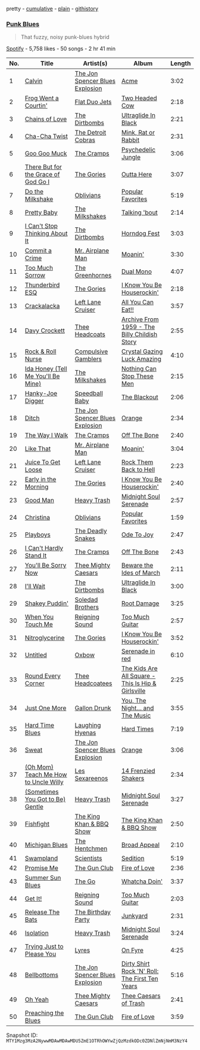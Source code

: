 pretty - [cumulative](/playlists/cumulative/37i9dQZF1DWYV2xtYQARbp.md) - [plain](/playlists/plain/37i9dQZF1DWYV2xtYQARbp) - [githistory](https://github.githistory.xyz/mackorone/spotify-playlist-archive/blob/main/playlists/plain/37i9dQZF1DWYV2xtYQARbp)

### [Punk Blues](https://open.spotify.com/playlist/37i9dQZF1DWYV2xtYQARbp)

> That fuzzy, noisy punk\-blues hybrid

[Spotify](https://open.spotify.com/user/spotify) - 5,758 likes - 50 songs - 2 hr 41 min

| No. | Title | Artist(s) | Album | Length |
|---|---|---|---|---|
| 1 | [Calvin](https://open.spotify.com/track/5ytqlD1Nwaf1dxvPDUKQeA) | [The Jon Spencer Blues Explosion](https://open.spotify.com/artist/2NOhotupwYbKRNJF7LMDPG) | [Acme](https://open.spotify.com/album/48ntDGYHTJIyCtCB6znUQq) | 3:02 |
| 2 | [Frog Went a Courtin'](https://open.spotify.com/track/5mTijfc5CMHsXVwHWkVuTl) | [Flat Duo Jets](https://open.spotify.com/artist/2IkKf7MxjvDA8HWGy5xOyC) | [Two Headed Cow](https://open.spotify.com/album/6Rb1b126QqVXTwmxCwbBmY) | 2:18 |
| 3 | [Chains of Love](https://open.spotify.com/track/10CzIyOWd75NDoVfJ1myca) | [The Dirtbombs](https://open.spotify.com/artist/4wPKtZH8mW0PdLeWPneweb) | [Ultraglide In Black](https://open.spotify.com/album/5dUbfMC2mz6nB9mIZlTV4z) | 2:21 |
| 4 | [Cha\-Cha Twist](https://open.spotify.com/track/5Bs1pw78Y84wmLdukRjIX4) | [The Detroit Cobras](https://open.spotify.com/artist/4tWFXbJnjC9lM3UzmOpUiR) | [Mink, Rat or Rabbit](https://open.spotify.com/album/6Nilu1ZmULGn7gXkufCDc7) | 2:31 |
| 5 | [Goo Goo Muck](https://open.spotify.com/track/3EEd6ldsPat620GVYMEhOP) | [The Cramps](https://open.spotify.com/artist/4lYtGx5NZQJHsMyhHc5iz3) | [Psychedelic Jungle](https://open.spotify.com/album/111E8uRgwGQo9YJJBvpALn) | 3:06 |
| 6 | [There But for the Grace of God Go I](https://open.spotify.com/track/0pDMnocBxXOPjBiTfYr8bl) | [The Gories](https://open.spotify.com/artist/5tcr1ujTO3Q0WH2wkY7RWh) | [Outta Here](https://open.spotify.com/album/0lmtSiRNAX5QXkQm4IuWHb) | 3:07 |
| 7 | [Do the Milkshake](https://open.spotify.com/track/0NlwS6WOV4gfDRXTFBGNlR) | [Oblivians](https://open.spotify.com/artist/14UQmxJzeKtmgYzJ1sEJdi) | [Popular Favorites](https://open.spotify.com/album/6LXTRRrqJZYyuV0kIuaG7M) | 5:19 |
| 8 | [Pretty Baby](https://open.spotify.com/track/15IZhtzC8mKdKGXoa9VF7V) | [The Milkshakes](https://open.spotify.com/artist/02jy0SdsT0bP4Hn0QkQTeG) | [Talking 'bout](https://open.spotify.com/album/3XehbkA49rI1F8wb6CirBe) | 2:14 |
| 9 | [I Can't Stop Thinking About It](https://open.spotify.com/track/6sy3IAvhOXtXrARDBEcIPJ) | [The Dirtbombs](https://open.spotify.com/artist/4wPKtZH8mW0PdLeWPneweb) | [Horndog Fest](https://open.spotify.com/album/6uPjk9Anj9wEdCwHMpwJTK) | 3:03 |
| 10 | [Commit a Crime](https://open.spotify.com/track/7rTQ5D2ti1Nv1J4OB3E0sk) | [Mr\. Airplane Man](https://open.spotify.com/artist/6rDUd9tXAjOceaW2oc9ISP) | [Moanin'](https://open.spotify.com/album/3aIMscgCOctNaxzkCLHt2t) | 3:30 |
| 11 | [Too Much Sorrow](https://open.spotify.com/track/1PlgZAWgT8D9pgFDHYZRzI) | [The Greenhornes](https://open.spotify.com/artist/7sPZakwiHQUWkG1teFE8zv) | [Dual Mono](https://open.spotify.com/album/4NrdlpNTAeRwF5SrarP2vk) | 4:07 |
| 12 | [Thunderbird ESQ](https://open.spotify.com/track/1knQYVzCw96ZRAykXAtjUe) | [The Gories](https://open.spotify.com/artist/5tcr1ujTO3Q0WH2wkY7RWh) | [I Know You Be Houserockin'](https://open.spotify.com/album/3IZmApu7YaxO4kTcY3dB8p) | 2:18 |
| 13 | [Crackalacka](https://open.spotify.com/track/7hOazEoGmlZrK63w6wMMwA) | [Left Lane Cruiser](https://open.spotify.com/artist/2sJLswTuwPwm9Y1tMC4erf) | [All You Can Eat!!](https://open.spotify.com/album/0SZdR12aWXo9aZRurBvADH) | 3:57 |
| 14 | [Davy Crockett](https://open.spotify.com/track/31YjnyR8BJphQKK33Rm1wD) | [Thee Headcoats](https://open.spotify.com/artist/69C0pRNo5qCmYlKS9Lctfe) | [Archive From 1959 \- The Billy Childish Story](https://open.spotify.com/album/3rdtnzccCDiymdgpMXYfrb) | 2:55 |
| 15 | [Rock & Roll Nurse](https://open.spotify.com/track/4LSmyBPIS2d9vGjsI9omRn) | [Compulsive Gamblers](https://open.spotify.com/artist/2aSQWCI5yCT8lHd7Mf9irY) | [Crystal Gazing Luck Amazing](https://open.spotify.com/album/09WsnxNzAYqmMhqcIshVZP) | 4:10 |
| 16 | [Ida Honey \(Tell Me You'll Be Mine\)](https://open.spotify.com/track/1cvo2lJ0ui4OQ0n5y3ZUZV) | [The Milkshakes](https://open.spotify.com/artist/02jy0SdsT0bP4Hn0QkQTeG) | [Nothing Can Stop These Men](https://open.spotify.com/album/7KZAq0y0mk1uCx69axAzO7) | 2:15 |
| 17 | [Hanky\-Joe Digger](https://open.spotify.com/track/1Sv7geImcYAkQw8MQVB3G4) | [Speedball Baby](https://open.spotify.com/artist/4oRzJXOEO1MDXDes16geFA) | [The Blackout](https://open.spotify.com/album/5w0QE2P3y8PAMAEG9NMgfE) | 2:06 |
| 18 | [Ditch](https://open.spotify.com/track/3CzyTczZzTeJsFadFNh2po) | [The Jon Spencer Blues Explosion](https://open.spotify.com/artist/2NOhotupwYbKRNJF7LMDPG) | [Orange](https://open.spotify.com/album/6n6VzpTcnHFpGVwJhLNkoH) | 2:34 |
| 19 | [The Way I Walk](https://open.spotify.com/track/6dyku3NZZukkS8yhzWG9TU) | [The Cramps](https://open.spotify.com/artist/4lYtGx5NZQJHsMyhHc5iz3) | [Off The Bone](https://open.spotify.com/album/1n1znRLH7iRtkhjbrCs0wi) | 2:40 |
| 20 | [Like That](https://open.spotify.com/track/0Wx5Gwenl28oBfkqN9kWNF) | [Mr\. Airplane Man](https://open.spotify.com/artist/6rDUd9tXAjOceaW2oc9ISP) | [Moanin'](https://open.spotify.com/album/3aIMscgCOctNaxzkCLHt2t) | 3:04 |
| 21 | [Juice To Get Loose](https://open.spotify.com/track/22iRJyuVt7nm19ww7pRHKu) | [Left Lane Cruiser](https://open.spotify.com/artist/2sJLswTuwPwm9Y1tMC4erf) | [Rock Them Back to Hell](https://open.spotify.com/album/69r2ctILSEOWoln10Cv7pL) | 2:23 |
| 22 | [Early in the Morning](https://open.spotify.com/track/2tWdHn2y9MM6jlnaEyIShX) | [The Gories](https://open.spotify.com/artist/5tcr1ujTO3Q0WH2wkY7RWh) | [I Know You Be Houserockin'](https://open.spotify.com/album/3IZmApu7YaxO4kTcY3dB8p) | 2:40 |
| 23 | [Good Man](https://open.spotify.com/track/0waxvHiyOCqyR40SRPPaHx) | [Heavy Trash](https://open.spotify.com/artist/1EDKHddaLUxX4ueVGJOGUr) | [Midnight Soul Serenade](https://open.spotify.com/album/2fuFzP7XWAWmWS4YVOZTKS) | 2:57 |
| 24 | [Christina](https://open.spotify.com/track/7ah8dRCjJFGCWstleG0PpD) | [Oblivians](https://open.spotify.com/artist/14UQmxJzeKtmgYzJ1sEJdi) | [Popular Favorites](https://open.spotify.com/album/6LXTRRrqJZYyuV0kIuaG7M) | 1:59 |
| 25 | [Playboys](https://open.spotify.com/track/4hGX78tAyrI9srdacmlOss) | [The Deadly Snakes](https://open.spotify.com/artist/6eIBsOv2XYFA8R7tAkNnS0) | [Ode To Joy](https://open.spotify.com/album/6Y2hYsUm2r7B4Ugbs105XM) | 2:47 |
| 26 | [I Can't Hardly Stand It](https://open.spotify.com/track/1gElMA7YL2UEE9njNW9eiR) | [The Cramps](https://open.spotify.com/artist/4lYtGx5NZQJHsMyhHc5iz3) | [Off The Bone](https://open.spotify.com/album/1n1znRLH7iRtkhjbrCs0wi) | 2:43 |
| 27 | [You'll Be Sorry Now](https://open.spotify.com/track/10Wc1g6PLRK6TPFsAXRqtU) | [Thee Mighty Caesars](https://open.spotify.com/artist/0inrs4SRUX8tumpMrZkkiD) | [Beware the Ides of March](https://open.spotify.com/album/0P1GRmI3zZ5fclhcxiixfV) | 2:11 |
| 28 | [I'll Wait](https://open.spotify.com/track/2iQiWJRPlCV0nC9AgenOkU) | [The Dirtbombs](https://open.spotify.com/artist/4wPKtZH8mW0PdLeWPneweb) | [Ultraglide In Black](https://open.spotify.com/album/5dUbfMC2mz6nB9mIZlTV4z) | 3:00 |
| 29 | [Shakey Puddin'](https://open.spotify.com/track/7oK4hF6yoIN9HASBXI5hnN) | [Soledad Brothers](https://open.spotify.com/artist/4TAFRShd7vZ8HEp5yKdwo6) | [Root Damage](https://open.spotify.com/album/3lONx9tNtCCo47EkD0mYJf) | 3:25 |
| 30 | [When You Touch Me](https://open.spotify.com/track/7ARZa1zllSeoSNaG9OPcA8) | [Reigning Sound](https://open.spotify.com/artist/1YRBRIN8d5Xa6vU1OKUc4t) | [Too Much Guitar](https://open.spotify.com/album/3Xr6MzsxnprKi9t4LDOXkM) | 2:57 |
| 31 | [Nitroglycerine](https://open.spotify.com/track/36f45es7EH7JyT4sFl1irf) | [The Gories](https://open.spotify.com/artist/5tcr1ujTO3Q0WH2wkY7RWh) | [I Know You Be Houserockin'](https://open.spotify.com/album/3IZmApu7YaxO4kTcY3dB8p) | 3:52 |
| 32 | [Untitled](https://open.spotify.com/track/4MbYtNmUTxQ1Leunf2dnox) | [Oxbow](https://open.spotify.com/artist/4m47y2u5lJBKbakAv5YAh1) | [Serenade in red](https://open.spotify.com/album/2zZj2Hd5HbsLXpDtZbfjtR) | 6:10 |
| 33 | [Round Every Corner](https://open.spotify.com/track/5Lo8MW6jtjbKU2YslHKqna) | [Thee Headcoatees](https://open.spotify.com/artist/1MDoUyChsGrYbl9DeV9tif) | [The Kids Are All Square \- This Is Hip & Girlsville](https://open.spotify.com/album/60tBmjuaOOUZ1nbUFXKejQ) | 2:25 |
| 34 | [Just One More](https://open.spotify.com/track/4rkGGnL3BM7t6JEsb2cw5G) | [Gallon Drunk](https://open.spotify.com/artist/1Stl5FcIQtQcRv30wlnH2b) | [You, The Night… and The Music](https://open.spotify.com/album/1OpcN4cNMDl8O0y5tPftwP) | 3:55 |
| 35 | [Hard Time Blues](https://open.spotify.com/track/72UL44NF6GC1hcwI1a6lbi) | [Laughing Hyenas](https://open.spotify.com/artist/6QGUx7mmJsow2JsuDbsFLq) | [Hard Times](https://open.spotify.com/album/2iLQHJY5Zyo15sEt1c4L8E) | 7:19 |
| 36 | [Sweat](https://open.spotify.com/track/0Vv2svfsXBbOeh0GMlqLGT) | [The Jon Spencer Blues Explosion](https://open.spotify.com/artist/2NOhotupwYbKRNJF7LMDPG) | [Orange](https://open.spotify.com/album/6n6VzpTcnHFpGVwJhLNkoH) | 3:06 |
| 37 | [\(Oh Mom\) Teach Me How to Uncle Willy](https://open.spotify.com/track/3vfJ46ozwgF37hLweVMDnj) | [Les Sexareenos](https://open.spotify.com/artist/0jTOyh4tUJWtIMDV73fcN4) | [14 Frenzied Shakers](https://open.spotify.com/album/2CTnUp9DpibklvypLkEQKz) | 2:34 |
| 38 | [\(Sometimes You Got to Be\) Gentle](https://open.spotify.com/track/23SE56CtkeGrThZQdlDpDz) | [Heavy Trash](https://open.spotify.com/artist/1EDKHddaLUxX4ueVGJOGUr) | [Midnight Soul Serenade](https://open.spotify.com/album/2fuFzP7XWAWmWS4YVOZTKS) | 3:27 |
| 39 | [Fishfight](https://open.spotify.com/track/73reDF2z1hTlutBZGHbLTa) | [The King Khan & BBQ Show](https://open.spotify.com/artist/4n0gvapwYbRpzU5Ov68B6P) | [The King Khan & BBQ Show](https://open.spotify.com/album/7kHrwYwLS5HUng16CHd5rF) | 2:50 |
| 40 | [Michigan Blues](https://open.spotify.com/track/5jPqW9HWJLarocC2z8vkrP) | [The Hentchmen](https://open.spotify.com/artist/7jKdcTLxl5PvTJ27fxQRwh) | [Broad Appeal](https://open.spotify.com/album/1lXul79dEZzoQn6texAGTx) | 2:10 |
| 41 | [Swampland](https://open.spotify.com/track/0B8EFxR3GfhAOhrkdh9GJM) | [Scientists](https://open.spotify.com/artist/6LTqstd1cGvRfEXaSkqoy1) | [Sedition](https://open.spotify.com/album/55FK9VJhecEPj5bt2Ugkcv) | 5:19 |
| 42 | [Promise Me](https://open.spotify.com/track/4j1XnLrICnmQl9R3zsGlzE) | [The Gun Club](https://open.spotify.com/artist/3Un18X4NF1bpjgUk44lUzn) | [Fire of Love](https://open.spotify.com/album/3OrGW7wRB8dIZ8EYrAkkWW) | 2:36 |
| 43 | [Summer Sun Blues](https://open.spotify.com/track/4Ff9qHBuDQALm0Dgv8ItU1) | [The Go](https://open.spotify.com/artist/2m0xdXsYglZKSzqVkZtFi8) | [Whatcha Doin'](https://open.spotify.com/album/6SAkZCPTD0cM0GDTSEfS5m) | 3:37 |
| 44 | [Get It!](https://open.spotify.com/track/6rmsA0u7NXlg6tYvze88OQ) | [Reigning Sound](https://open.spotify.com/artist/1YRBRIN8d5Xa6vU1OKUc4t) | [Too Much Guitar](https://open.spotify.com/album/3Xr6MzsxnprKi9t4LDOXkM) | 2:03 |
| 45 | [Release The Bats](https://open.spotify.com/track/1gvhqMMbek9ezNtmu4txNJ) | [The Birthday Party](https://open.spotify.com/artist/5I2hMUcztc6QbzkyLskdt4) | [Junkyard](https://open.spotify.com/album/1JfIRGXDOQFlP1OGWzmvL5) | 2:31 |
| 46 | [Isolation](https://open.spotify.com/track/5WQVHv1Vw8VRE904vPsLsL) | [Heavy Trash](https://open.spotify.com/artist/1EDKHddaLUxX4ueVGJOGUr) | [Midnight Soul Serenade](https://open.spotify.com/album/2fuFzP7XWAWmWS4YVOZTKS) | 3:24 |
| 47 | [Trying Just to Please You](https://open.spotify.com/track/44Q7Xmxm0oeASUEQsxHnn1) | [Lyres](https://open.spotify.com/artist/5b0wQCgdlG1Dk4N67lguml) | [On Fyre](https://open.spotify.com/album/7Ctxktj9vqhIoRvchmFB0f) | 4:25 |
| 48 | [Bellbottoms](https://open.spotify.com/track/7sC9FifCXZHgjTAjFO1ykA) | [The Jon Spencer Blues Explosion](https://open.spotify.com/artist/2NOhotupwYbKRNJF7LMDPG) | [Dirty Shirt Rock 'N' Roll: The First Ten Years](https://open.spotify.com/album/0J9aBowf10w4zB8NjCA4XO) | 5:16 |
| 49 | [Oh Yeah](https://open.spotify.com/track/50iSEtsLN8e4HIb3uVBwJC) | [Thee Mighty Caesars](https://open.spotify.com/artist/0inrs4SRUX8tumpMrZkkiD) | [Thee Caesars of Trash](https://open.spotify.com/album/6r3Wz5pboOCUUzSkfx0tRW) | 2:41 |
| 50 | [Preaching the Blues](https://open.spotify.com/track/4qZrZqBRq0tAKJ3wE3Az3A) | [The Gun Club](https://open.spotify.com/artist/3Un18X4NF1bpjgUk44lUzn) | [Fire of Love](https://open.spotify.com/album/3OrGW7wRB8dIZ8EYrAkkWW) | 3:59 |

Snapshot ID: `MTY1Mzg3MzA2NywwMDAwMDAwMDU5ZmE1OTRhOWYwZjQzMzdkODc0ZDNlZmNjNmM3NzY4`
